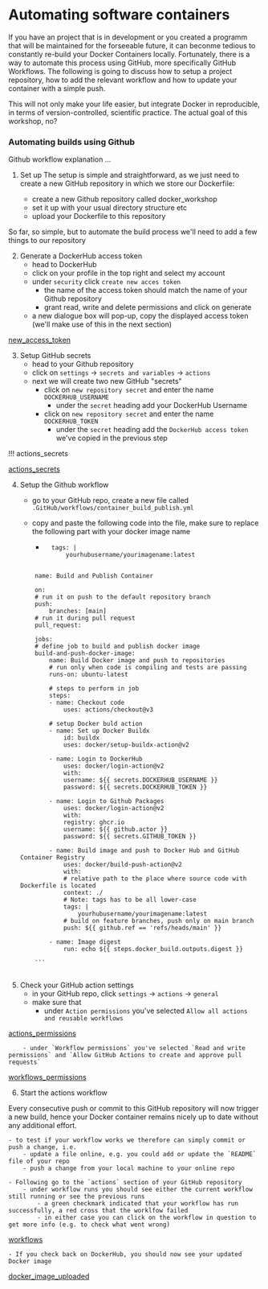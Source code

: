 # Automating software containers

If you have an project that is in development or you created a programm that will be maintained for the forseeable future, it can beconme tedious to constantly re-build your Docker Containers locally. Fortunately, there is a way to automate this process using GitHub, more specifically GitHub Workflows. The following is going to discuss how to setup a project repository, how to add the relevant workflow and how to update your container with a simple push.

This will not only make your life easier, but integrate Docker in reproducible, in terms of version-controlled, scientific practice. The actual goal of this workshop, no?

### Automating builds using Github

Github workflow explanation ...

1. Set up
The setup is simple and straightforward, as we just need to create a new GitHub repository in which we store our Dockerfile:

   - create a new Github repository called docker_workshop
   - set it up with your usual directory structure etc
   - upload your Dockerfile to this repository


So far, so simple, but to automate the build process we'll need to add a few things to our repository


2. Generate a DockerHub access token
    - head to DockerHub
    - click on your profile in the top right and select my account
    - under `security` click `create new acces token`
        - the name of the access token should match the name of your Github repository
        - grant read, write and delete permissions and click on generate
    - a new dialogue box will pop-up, copy the displayed access token (we'll make use of this in the next section)

[new_access_token](static/new_access_token.png)

3. Setup GitHub secrets
    - head to your Github repository
    - click on `settings` -> `secrets and variables` -> `actions`
    - next we will create two new GitHub "secrets" 
        - click on `new repository secret` and enter the name `DOCKERHUB_USERNAME`
            - under the `secret` heading add your DockerHub Username
        - click on `new repository secret` and enter the name `DOCKERHUB_TOKEN`
            - under the `secret` heading add the `DockerHub access token` we've copied in the previous step


!!! actions_secrets

[actions_secrets](static/actions_secrets.png)


4. Setup the Github workflow
    - go to your GitHub repo, create a new file called  `.GitHub/workflows/container_build_publish.yml`

    - copy and paste the following code into the file, make sure to replace the following part with your docker image name
        -       tags: |
                    yourhubusername/yourimagename:latest 


    ```

        name: Build and Publish Container

        on:
        # run it on push to the default repository branch
        push:
            branches: [main]
        # run it during pull request
        pull_request:

        jobs:
        # define job to build and publish docker image
        build-and-push-docker-image:
            name: Build Docker image and push to repositories
            # run only when code is compiling and tests are passing
            runs-on: ubuntu-latest

            # steps to perform in job
            steps:
            - name: Checkout code
                uses: actions/checkout@v3

            # setup Docker buld action
            - name: Set up Docker Buildx
                id: buildx
                uses: docker/setup-buildx-action@v2

            - name: Login to DockerHub
                uses: docker/login-action@v2
                with:
                username: ${{ secrets.DOCKERHUB_USERNAME }}
                password: ${{ secrets.DOCKERHUB_TOKEN }}

            - name: Login to Github Packages
                uses: docker/login-action@v2
                with:
                registry: ghcr.io
                username: ${{ github.actor }}
                password: ${{ secrets.GITHUB_TOKEN }}
            
            - name: Build image and push to Docker Hub and GitHub Container Registry
                uses: docker/build-push-action@v2
                with:
                # relative path to the place where source code with Dockerfile is located
                context: ./
                # Note: tags has to be all lower-case
                tags: |
                    yourhubusername/yourimagename:latest 
                # build on feature branches, push only on main branch
                push: ${{ github.ref == 'refs/heads/main' }}

            - name: Image digest
                run: echo ${{ steps.docker_build.outputs.digest }}

        ```
    

5. Check your GitHub action settings
    - in your GitHub repo, click `settings` -> `actions` -> `general`
    - make sure that 
        - under `Action permissions` you've selected `Allow all actions and reusable workflows`


[actions_permissions](static/actions_permissions.png)


        - under `Workflow permissions` you've selected `Read and write permissions` and `Allow GitHub Actions to create and approve pull requests`


[workflows_permissions](static/workflows_permissions.png)

6. Start the actions workflow

Every consecutive push or commit to this GitHub repository will now trigger a new build, hence your Docker container remains nicely up to date without any additional effort.

    - to test if your workflow works we therefore can simply commit or push a change, i.e.
        - update a file online, e.g. you could add or update the `README` file of your repo
        - push a change from your local machine to your online repo

    - Following go to the `actions` section of your GitHub repository
        - under workflow runs you should see either the current workflow still running or see the previous runs
            - a green checkmark indicated that your workflow has run successfully, a red cross that the worklfow failed
            - in either case you can click on the workflow in question to get more info (e.g. to check what went wrong)

[workflows](static/workflows.png)


    - If you check back on DockerHub, you should now see your updated Docker image



[docker_image_uploaded](static/docker_image_uploaded.png)




